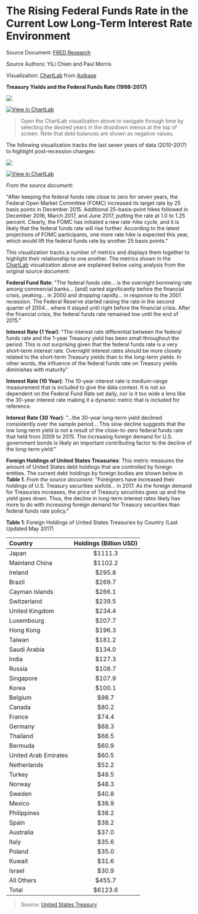 The Rising Federal Funds Rate in the Current Low Long-Term Interest Rate Environment
===

Source Document: [FRED Research](https://research.stlouisfed.org/publications/economic-synopses/2017/06/30/the-rising-federal-funds-rate-in-the-current-low-long-term-interest-rate-environment/)

Source Authors: YiLi Chien and Paul Morris

Visualization: [ChartLab](https://apps.axibase.com) from [Axibase](https://axibase.com)

**Treasury Yields and the Federal Funds Rate (1998-2017)**

![](Images/fedf-03.png)

[![View in ChartLab](Images/button.png)](https://apps.axibase.com/chartlab/9183d77b/8/#fullscreen)

> Open the ChartLab visualization above to navigate through time by selecting the desired years in the dropdown menus at the top of screen. Note that debt balances are shown as negative values.

The following visualization tracks the last seven years of data (2010-2017) to highlight post-recession changes:

![](Images/fedf-02.png)

[![View in ChartLab](Images/button.png)](https://apps.axibase.com/chartlab/9183d77b/9/#fullscreen)

_From the source document:_

"After keeping the federal funds rate close to zero for seven years, the Federal Open Market Committee (FOMC) increased 
its target rate by 25 basis points in December 2015. Additional 25-basis-point hikes followed in December 2016, March 2017, 
and June 2017, putting the rate at 1.0 to 1.25 percent. Clearly, the FOMC has initiated a new rate-hike cycle, and it is 
likely that the federal funds rate will rise further. According to the latest projections of FOMC participants, one more 
rate hike is expected this year, which would lift the federal funds rate by another 25 basis points."

This visualization tracks a number of metrics and displays them together to highlight their relationship to one another.
The metrics shown in the [ChartLab](https://apps.axibase.com) visualization above are explained below using analysis from
the original source document:

**Federal Fund Rate**: "The federal funds rate... is the overnight borrowing rate among commercial banks... [and] varied significantly 
before the financial crisis, peaking... in 2000 and dropping rapidly... in response to the 2001 recession. The Federal Reserve 
started raising the rate in the second quarter of 2004... where it stayed until right before the financial crisis. 
After the financial crisis, the federal funds rate remained low until the end of 2015."

**Interest Rate (1 Year)**: "The interest rate differential between the federal funds rate and the 1-year Treasury yield has
been small throughout the period. This is not surprising given that the federal funds rate is a very short-term interest rate. 
Overnight interest rates should be more closely related to the short-term Treasury yields than to the long-term yields. 
In other words, the influence of the federal funds rate on Treasury yields diminishes with maturity"

**Interest Rate (10 Year)**: The 10-year interest rate is medium-range measurement that is included to give the data context.
It is not so dependent on the Federal Fund Rate set daily, nor is it too wide a lens like the 30-year interest rate making 
it a dynamic metric that is included for reference.

**Interest Rate (30 Year)**: "...the 30-year long-term yield declined consistently over the sample period... This slow 
decline suggests that the low long-term yield is not a result of the close-to-zero federal funds rate that held from 2009 to 2015. 
The increasing foreign demand for U.S. government bonds is likely an important contributing factor to the decline of the 
long-term yield."

**Foreign Holdings of United States Treasuries**: This metric measures the amount of United States debt holdings that are
controlled by foreign entities. The current debt holdings by foreign bodies are shown below in **Table 1**. _From the source
document_: "Foreigners have increased their holdings of U.S. Treasury securities sixfold... in 2017. As the foreign demand 
for Treasuries increases, the price of Treasury securities goes up and the yield goes down. Thus, the decline in long-term 
interest rates likely has more to do with increasing foreign demand for Treasury securities than federal funds rate policy."

**Table 1**: Foreign Holdings of United States Treasuries by Country (Last Updated May 2017)

| Country | Holdings (Billion USD)|
|:-------|:---------------------:|
| Japan | $1111.3 |
| Mainland China | $1102.2 |
| Ireland | $295.8 |
| Brazil | $269.7 |
| Cayman Islands | $266.1 | 
| Switzerland | $239.5 |
| United Kingdom | $234.4 |
| Luxembourg | $207.7 |
| Hong Kong | $196.3 |
| Taiwan | $181.2 |
| Saudi Arabia | $134.0 |
| India | $127.3 |
| Russia | $108.7 |
| Singapore| $107.9 |
| Korea | $100.1 |
| Belgium | $98.7 |
| Canada | $80.2 |
| France | $74.4 |
| Germany | $68.3 |
| Thailand | $66.5 |
| Bermuda | $60.9 |
| United Arab Emirates | $60.5 |
| Netherlands | $52.2 |
| Turkey | $49.5 |
| Norway | $48.3 |
| Sweden | $40.8 |
| Mexico | $38.9 |
| Philippines | $38.2 |
| Spain | $38.2 | 
| Australia | $37.0 |
| Italy | $35.6 | 
| Poland | $35.0 | 
| Kuwait | $31.6|
| Israel | $30.9 |
| All Others | $455.7 |
| Total | $6123.6 |

> Source: [United States Treasury](http://ticdata.treasury.gov/Publish/mfh.txt)
